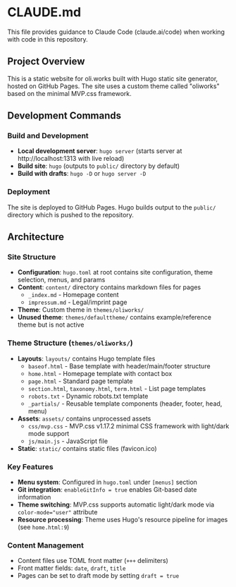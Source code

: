 # CLAUDE.md

This file provides guidance to Claude Code (claude.ai/code) when working with code in this repository.

## Project Overview

This is a static website for oli.works built with Hugo static site generator, hosted on GitHub Pages. The site uses a custom theme called "oliworks" based on the minimal MVP.css framework.

## Development Commands

### Build and Development
- **Local development server**: `hugo server` (starts server at http://localhost:1313 with live reload)
- **Build site**: `hugo` (outputs to `public/` directory by default)
- **Build with drafts**: `hugo -D` or `hugo server -D`

### Deployment
The site is deployed to GitHub Pages. Hugo builds output to the `public/` directory which is pushed to the repository.

## Architecture

### Site Structure
- **Configuration**: `hugo.toml` at root contains site configuration, theme selection, menus, and params
- **Content**: `content/` directory contains markdown files for pages
  - `_index.md` - Homepage content
  - `impressum.md` - Legal/imprint page
- **Theme**: Custom theme in `themes/oliworks/`
- **Unused theme**: `themes/defaulttheme/` contains example/reference theme but is not active

### Theme Structure (`themes/oliworks/`)
- **Layouts**: `layouts/` contains Hugo template files
  - `baseof.html` - Base template with header/main/footer structure
  - `home.html` - Homepage template with contact box
  - `page.html` - Standard page template
  - `section.html`, `taxonomy.html`, `term.html` - List page templates
  - `robots.txt` - Dynamic robots.txt template
  - `_partials/` - Reusable template components (header, footer, head, menu)
- **Assets**: `assets/` contains unprocessed assets
  - `css/mvp.css` - MVP.css v1.17.2 minimal CSS framework with light/dark mode support
  - `js/main.js` - JavaScript file
- **Static**: `static/` contains static files (favicon.ico)

### Key Features
- **Menu system**: Configured in `hugo.toml` under `[menus]` section
- **Git integration**: `enableGitInfo = true` enables Git-based date information
- **Theme switching**: MVP.css supports automatic light/dark mode via `color-mode="user"` attribute
- **Resource processing**: Theme uses Hugo's resource pipeline for images (see `home.html:9`)

### Content Management
- Content files use TOML front matter (`+++` delimiters)
- Front matter fields: `date`, `draft`, `title`
- Pages can be set to draft mode by setting `draft = true`
